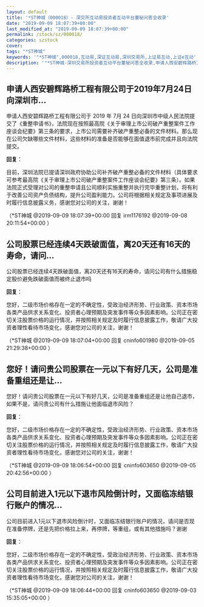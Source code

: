 ```yaml
---
layout: default
title: '*ST神城（000018）- 深交所互动易投资者互动平台董秘问答全收录'
date: "2019-09-09 18:07:39+00:00"
last_modified_at: "2019-09-09 18:07:39+00:00"
permalink: /stock/sz/000018/
categories: szstock
cover: 
tags: "*ST神城"
keywords: '"*ST神城",000018,互动易,深证互动易,深圳交易所,上证易互动,上证e互动'
description: '"*ST神城-深圳交易所投资者互动平台董秘问答全收录,申请人西安碧辉路桥工程有限公司于 2019 年 7月 24 日向深圳市中级人民法院提交了《重整申请书》，法院现在按照最高院《关于审理上市公司破产重整案件工作座谈会纪要》第三条的要求，上市公司需要补齐破产重整必备的文件材料。那么现在公司欠缺哪些文件材料，这些材料的准备是否能够在面值退市前完成并且向法院提交。"'
---
```


## 申请人西安碧辉路桥工程有限公司于2019年7月24日向深圳市...

申请人西安碧辉路桥工程有限公司于 2019 年 7月 24 日向深圳市中级人民法院提交了《重整申请书》，法院现在按照最高院《关于审理上市公司破产重整案件工作座谈会纪要》第三条的要求，上市公司需要补齐破产重整必备的文件材料。那么现在公司欠缺哪些文件材料，这些材料的准备是否能够在面值退市前完成并且向法院提交。

**回复**：

目前，深圳法院已提请深圳政府协助公司补齐破产重整必备的文件材料（具体要求可参考最高院《关于审理上市公司破产重整案件工作座谈会纪要》第三条）。如果法院正式受理对公司的重整申请且公司顺利实施重整并执行完毕重整计划，将有利于改善公司资产负债结构，提升公司盈利能力。公司将根据相关规定及事项进展及时履行信息披露义务，感谢您对公司的关注，谢谢！ 

（*ST神城  @2019-09-09 18:07:39+00:00 回复 irm1176192  @2019-09-08 20:11:54+00:00 ）

## 公司股票已经连续4天跌破面值，离20天还有16天的寿命，请问...

公司股票已经连续4天跌破面值，离20天还有16天的寿命，请问公司有什么措施稳定股价避免跌破面值而被终止退市吗

**回复**：

您好，二级市场价格存在一定的不确定性，受政治经济形势、行业政策、资本市场各类产品供求关系变化、投资者心理预期及突发事件等众多因素影响。公司正在密切关注股票价格的运行情况，并按照相关规定及时履行信息披露工作，敬请广大投资者理性看待市场变化，感谢您对公司的关注，谢谢！ 

（*ST神城  @2019-09-09 18:07:04+00:00 回复 cninfo601980  @2019-09-05 21:29:38+00:00 ）

## 您好！请问贵公司股票在一元以下有好几天，公司是准备重组还是让...

您好！请问贵公司股票在一元以下有好几天，公司是准备重组还是让他自己退市，如果不是，请问贵公司有什么措施让他面临退市风险？

**回复**：

您好，二级市场价格存在一定的不确定性，受政治经济形势、行业政策、资本市场各类产品供求关系变化、投资者心理预期及突发事件等众多因素影响。公司正在密切关注股票价格的运行情况，并按照相关规定及时履行信息披露工作，敬请广大投资者理性看待市场变化，感谢您对公司的关注，谢谢！ 

（*ST神城  @2019-09-09 18:06:54+00:00 回复 cninfo603650  @2019-09-05 20:42:56+00:00 ）

## 公司目前进入1元以下退市风险倒计时，又面临冻结银行账户的情况...

公司目前进入1元以下退市风险倒计时，又面临冻结银行账户的情况，请问是否现在准备停牌，还是先把价格拉上来，再停牌，等重组，或有其他措施吗？谢谢

**回复**：

您好，二级市场价格存在一定的不确定性，受政治经济形势、行业政策、资本市场各类产品供求关系变化、投资者心理预期及突发事件等众多因素影响。公司正在密切关注股票价格的运行情况，并按照相关规定及时履行信息披露工作，敬请广大投资者理性看待市场变化，感谢您对公司的关注，谢谢！ 

（*ST神城  @2019-09-09 18:06:44+00:00 回复 cninfo603650  @2019-09-03 15:35:05+00:00 ）

